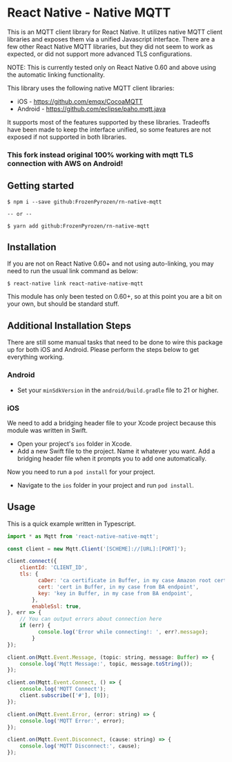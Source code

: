 # React Native - Native MQTT

This is an MQTT client library for React Native. It utilizes native MQTT client libraries and exposes them via a unified Javascript interface. There are a few other React Native MQTT libraries, but they did not seem to work as expected, or did not support more advanced TLS configurations.

NOTE: This is currently tested only on React Native 0.60 and above using the automatic linking functionality.

This library uses the following native MQTT client libraries:

* iOS - https://github.com/emqx/CocoaMQTT
* Android - https://github.com/eclipse/paho.mqtt.java

It supports most of the features supported by these libraries. Tradeoffs have been made to keep the interface unified, so some features are not exposed if not supported in both libraries.

### This fork instead original 100% working with mqtt TLS connection with AWS on Android!

## Getting started

```
$ npm i --save github:FrozenPyrozen/rn-native-mqtt

-- or -- 

$ yarn add github:FrozenPyrozen/rn-native-mqtt
```

## Installation

If you are not on React Native 0.60+ and not using auto-linking, you may need to run the usual link command as below:

```
$ react-native link react-native-native-mqtt
```

This module has only been tested on 0.60+, so at this point you are a bit on your own, but should be standard stuff.

## Additional Installation Steps

There are still some manual tasks that need to be done to wire this package up for both iOS and Android. Please perform the steps below to get everything working.

### Android

* Set your `minSdkVersion` in the `android/build.gradle` file to 21 or higher.

### iOS

We need to add a bridging header file to your Xcode project because this module was written in Swift.

* Open your project's `ios` folder in Xcode.
* Add a new Swift file to the project. Name it whatever you want. Add a bridging header file when it prompts you to add one automatically.

Now you need to run a `pod install` for your project.

* Navigate to the `ios` folder in your project and run `pod install`.

## Usage

This is a quick example written in Typescript.

```javascript
import * as Mqtt from 'react-native-native-mqtt';

const client = new Mqtt.Client('[SCHEME]://[URL]:[PORT]');

client.connect({
	clientId: 'CLIENT_ID',
	tls: {
          caDer: 'ca certificate in Buffer, in my case Amazon root certificate, which I get from BA endpoint',
          cert: 'cert in Buffer, in my case from BA endpoint',
          key: 'key in Buffer, in my case from BA endpoint',
        },
        enableSsl: true,
}, err => {
	// You can output errors about connection here
	if (err) {
          console.log('Error while connecting!: ', err?.message);
        }
});

client.on(Mqtt.Event.Message, (topic: string, message: Buffer) => {
	console.log('Mqtt Message:', topic, message.toString());
});

client.on(Mqtt.Event.Connect, () => {
	console.log('MQTT Connect');
	client.subscribe(['#'], [0]);
});

client.on(Mqtt.Event.Error, (error: string) => {
	console.log('MQTT Error:', error);
});

client.on(Mqtt.Event.Disconnect, (cause: string) => {
	console.log('MQTT Disconnect:', cause);
});
```
